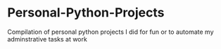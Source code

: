 # Personal-Python-Projects
Compilation of personal python projects I did for fun or to automate my adminstrative tasks at work
